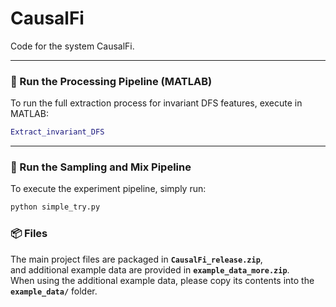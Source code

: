 # CausalFi
Code for the system CausalFi.

---

### 🚀 Run the Processing Pipeline (MATLAB)

To run the full extraction process for invariant DFS features, execute in MATLAB:

```matlab
Extract_invariant_DFS
```

---

### 🚀 Run the Sampling and Mix Pipeline

To execute the experiment pipeline, simply run:

```bash
python simple_try.py
```

### 📦 Files

The main project files are packaged in **`CausalFi_release.zip`**,  
and additional example data are provided in **`example_data_more.zip`**.  
When using the additional example data, please copy its contents into the **`example_data/`** folder.
